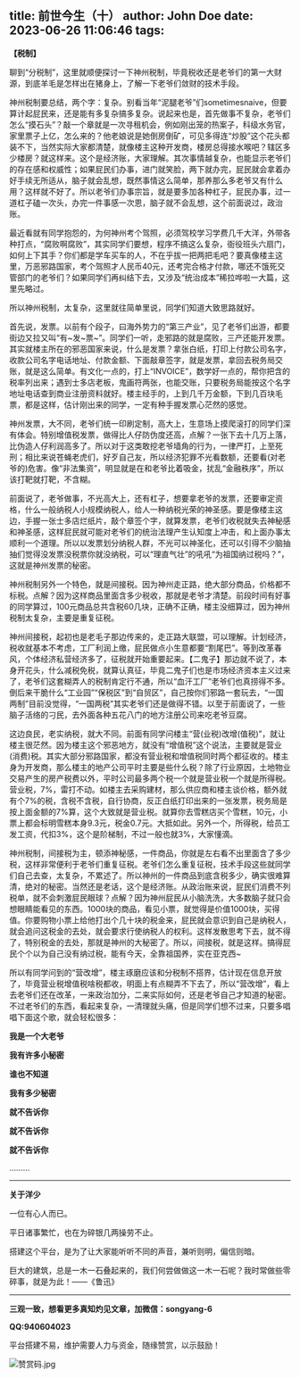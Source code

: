 title: 前世今生（十）
author: John Doe
date: 2023-06-26 11:06:46
tags:
---
**【税制】**<!--more-->


聊到“分税制”，这里就顺便探讨一下神州税制，毕竟税收还是老爷们的第一大财源，到底羊毛是怎样出在猪身上，了解一下老爷们敛财的技术手段。

神州税制要总结，两个字：复杂。别看当年“泥腿老爷”们sometimesnaive，但要算计起屁民来，还是能有多复杂搞多复杂。说起来也是，首先做事不复杂，老爷们怎么“摸石头”？敲一个章就是一次寻租机会，例如刚出笼的热案子，科级水务官，家里票子上亿，怎么来的？他老娘说是她倒房倒矿，可见多得连“炒股”这个花头都装不下，当然实际大家都清楚，就像楼主这种开发商，楼房总得接水喉吧？辖区多少楼房？就这样来。这个是经济账，大家理解。其次事情越复杂，也能显示老爷们的存在感和权威性；如果屁民们办事，进门就笑脸，两下就办完，屁民就会拿着办好手续无所适从，脑子就会乱想，既然事情这么简单，那养那么多老爷又有什么用？这样就不好了。所以老爷们办事宗旨，就是要多加各种杠子，屁民办事，过一道杠子磕一次头，办完一件事感一次恩，脑子就不会乱想，这个前面说过，政治账。

最近看就有同学抱怨的，为何神州考个驾照，必须驾校学习学费几千大洋，外带各种打点，“腐败啊腐败”，其实同学们要想，程序不搞这么复杂，衙役班头六扇门，如何上下其手？你们都是学车买车的人，不在乎拔一把两把毛吧？要真像楼主这里，万恶邪路国家，考个驾照才人民币40元，还考完合格才付款，哪还不饿死交管部门的老爷们？如果同学们再纠结下去，又涉及“统治成本”稀拉哗啦一大篇，这里先略过。

所以神州税制，太复杂，这里就往简单里说，同学们知道大致思路就好。

首先说，发票。以前有个段子，曰海外势力的“第三产业”，见了老爷们出游，都要街边又拉又叫“有~发~票~”。同学们一听，走邪路的就是腐败，三产还能开发票。其实就楼主所在的邪恶国家来说，什么是发票？拿张白纸，打印上付款公司名字，收款公司名字电话地址、付款金额、下面敲章签字，就是发票，拿回去税务局交账，就是这么简单。有文化一点的，打上“INVOICE”，数学好一点的，帮你把含的税率列出来；遇到士多店老板，鬼画符两张，也能交账，只要税务局能按这个名字地址电话查到商业注册资料就好。楼主经手的，上到几千万金额，下到几百块毛票，都是这样，估计刚出来的同学，一定有种手握发票心茫然的感觉。

神州发票，大不同，老爷们统一印刷定制，高大上，生意场上摸爬滚打的同学们深有体会。特别增值税发票，做得比人仔防伪度还高，点解？一张下去十几万上落，比伪造人仔利润高多了。所以对于这类敢挖老爷墙角的行为，一律严打，上至死刑；相比来说苍蝇老虎们，好歹自己友，所以经济犯罪不光看数额，还要看(对老爷的)危害。像“非法集资”，明显就是在和老爷比着吸金，扰乱“金融秩序”，所以该打靶就打靶，不含糊。

前面说了，老爷做事，不光高大上，还有杠子，想要拿老爷的发票，还要审定资格，什么一般纳税人小规模纳税人，给人一种纳税光荣的神圣感。要是像楼主这边，手握一张士多店烂纸片，敲个章签个字，就算发票，老爷们收税就失去神秘感和神圣感，这样屁民就可能对老爷们的统治法理产生认知度上冲击，和上面办事太顺利一个道理。所以以发票划分纳税人群，不光可以神圣化，还可以引得不少脑抽抽们觉得没发票没税票你就没纳税，可以“理直气壮”的吼吼“为祖国纳过税吗？”，这就是神州发票的秘密。

神州税制另外一个特色，就是间接税。因为神州走正路，绝大部分商品，价格都不标税。点解？因为这样商品里面含多少税收，那就是老爷才清楚。前段时间有好事的同学算过，100元商品总共含税60几块，正确不正确，楼主没细算过，因为神州税制太复杂，主要是重复征税。

神州间接税，起初也是老毛子那边传来的，走正路大联盟，可以理解。计划经济，税收就基本不考虑，工厂利润上缴，屁民做点小生意都要“割尾巴”。等到改革春风，个体经济私营经济多了，征税就开始重要起来。【二鬼子】那边就不说了，本身开花头，什么减税免税，就算认真征，毕竟二鬼子们也是市场经济资本主义过来了，老爷们这套糊弄人的税制肯定行不通，所以“血汗工厂”老爷们也真捞得不多。倒后来干脆什么“工业园”“保税区”到“自贸区”，自己按你们邪路一套玩去，“一国两制”目前没觉得，“一国两税”其实老爷们还是做得不错。以至于前面说了，一些脑子活络的刁民，去外面各种五花八门的地方注册公司来吃老爷豆腐。

这边良民，老实纳税，就大不同。前面有同学问楼主“营(业税)改增(值税)”，就让楼主很茫然。因为楼主这个邪恶地方，就没有“增值税”这个说法，主要就是营业(消费)税。其实大部分邪路国家，都没有营业税和增值税同时两个都征收的。楼主身为开发商，那么楼主的地产公司平时主要是些什么税？除了行业原因，土地物业交易产生的房产税费以外，平时公司最多两个税一个就是营业税一个就是所得税。营业税，7%，雷打不动。如楼主去采购建材，那么供应商和楼主谈价格，额外就有个7%的税，含税不含税，自行协商，反正白纸打印出来的一张发票，税务局是按上面金额的7%算，这个大致就是营业税。就算你去雪糕店买个雪糕，10元，小票上都会标明雪糕本身9.3元，税金0.7元。大抵如此。另外一个，所得税，给员工发工资，代扣3%，这个是阶梯制，不过一般也就3%，大家懂滴。

神州税制，间接税为主，顿添神秘感，一件商品，你就是左右看不出里面含了多少税，这样非常便利于老爷们重复征税。老爷们怎么重复征税，技术手段这些就同学们自己去查，太复杂，不累述了。所以神州的一件商品到底含税多少，确实很难算清，绝对的秘密。当然还是老话，这个是经济账。从政治账来说，屁民们消费不列税单，就不会刺激屁民眼球？点解？因为神州屁民从小脑洗洗，大多数脑子就只会想眼睛能看见的东西。1000块的商品，看见小票，就觉得是价值1000块，买得值。你要购物小票上给他打出个几十块的税金来，屁民就会意识到自己是纳税人，就会追问这税金的去处，就会要求行使纳税人的权利。这样发散思考下去，就不得了，特别税金的去处，那就是神州的大秘密了。所以，间接税，就是这样。搞得屁民个个以为自己没有纳过税，能有今天，全靠祖国养，实在亚克西~

所以有同学问到的“营改增”，楼主琢磨应该和分税制不搭界，估计现在信息开放了，毕竟营业税增值税啥税都收，明面上有点糊弄不下去了，所以“营改增”，看上去老爷们还在改革，一来政治加分，二来实际如何，还是老爷自己才知道的秘密。不过老爷们的东西，看起来复杂，一清理就头痛，但是同学们想不过来，只要多唱唱下面这个歌，就会轻松很多：

**我是一个大老爷**

**我有许多小秘密**

**谁也不知道**

**我有多少秘密**

**就不告诉你**

**就不告诉你**

**就不告诉你**

………
- - -
**关于洋少**

一位有心人而已。

平日诸事繁忙，也在为碎银几两操劳不止。

搭建这个平台，是为了让大家能听听不同的声音，兼听则明，偏信则暗。

巨大的建筑，总是一木一石叠起来的，我们何尝做做这一木一石呢？我时常做些零碎事，就是为此！——《鲁迅》

---

**三观一致，想看更多真知灼见文章，加微信：songyang-6**

**QQ:940604023**

平台搭建不易，维护需要人力与资金，随缘赞赏，以示鼓励！

![赞赏码.jpg](/images/zanshang.jpg)
